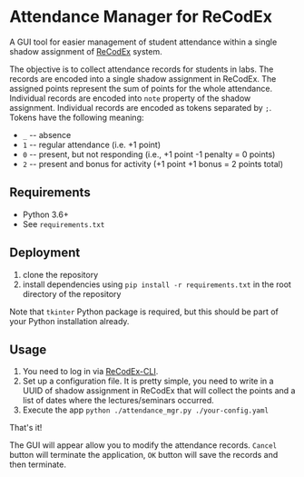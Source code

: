 # Attendance Manager for ReCodEx

A GUI tool for easier management of student attendance within a single shadow assignment of [ReCodEx](https://github.com/ReCodEx) system.

The objective is to collect attendance records for students in labs. The records are encoded into a single shadow assignment in ReCodEx. The assigned points represent the sum of points for the whole attendance. Individual records are encoded into `note` property of the shadow assignment. Individual records are encoded as tokens separated by `;`. Tokens have the following meaning:

* `_` -- absence
* `1` -- regular attendance (i.e. +1 point)
* `0` -- present, but not responding (i.e., +1 point -1 penalty = 0 points)
* `2` -- present and bonus for activity (+1 point +1 bonus = 2 points total)


## Requirements
- Python 3.6+
- See `requirements.txt`

## Deployment
1. clone the repository
2. install dependencies using `pip install -r requirements.txt` in the root 
   directory of the repository

Note that `tkinter` Python package is required, but this should be part of your Python installation already.

## Usage

1. You need to log in via [ReCodEx-CLI](https://github.com/ReCodEx/cli).
2. Set up a configuration file. It is pretty simple, you need to write in a UUID of shadow assignment in ReCodEx that will collect the points and a list of dates where the lectures/seminars occurred.
3. Execute the app `python ./attendance_mgr.py ./your-config.yaml`

That's it!

The GUI will appear allow you to modify the attendance records. `Cancel` button will terminate the application, `OK` button will save the records and then terminate.
